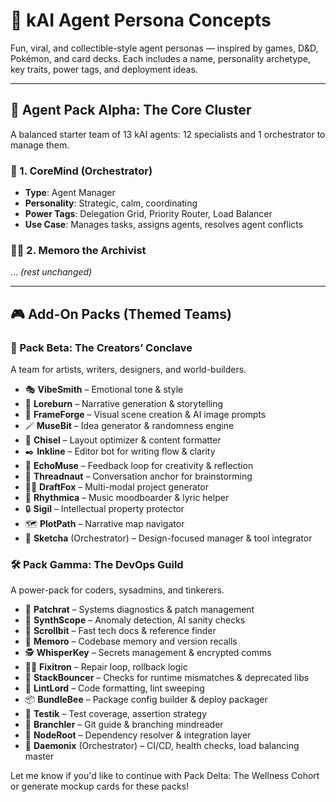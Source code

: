 # 🧬 kAI Agent Persona Concepts

Fun, viral, and collectible-style agent personas — inspired by games, D&D, Pokémon, and card decks. Each includes a name, personality archetype, key traits, power tags, and deployment ideas.

---

## 🎴 Agent Pack Alpha: The Core Cluster
A balanced starter team of 13 kAI agents: 12 specialists and 1 orchestrator to manage them.

### 🧠 1. CoreMind (Orchestrator)
- **Type**: Agent Manager
- **Personality**: Strategic, calm, coordinating
- **Power Tags**: Delegation Grid, Priority Router, Load Balancer
- **Use Case**: Manages tasks, assigns agents, resolves agent conflicts

### 🧙‍♂️ 2. Memoro the Archivist
... *(rest unchanged)*

---

## 🎮 Add-On Packs (Themed Teams)

### 🎨 Pack Beta: The Creators’ Conclave
A team for artists, writers, designers, and world-builders.

- 🎭 **VibeSmith** – Emotional tone & style
- 🐉 **Loreburn** – Narrative generation & storytelling
- 📸 **FrameForge** – Visual scene creation & AI image prompts
- 🪄 **MuseBit** – Idea generator & randomness engine
- 🧮 **Chisel** – Layout optimizer & content formatter
- ✒️ **Inkline** – Editor bot for writing flow & clarity
- 🧠 **EchoMuse** – Feedback loop for creativity & reflection
- 🧵 **Threadnaut** – Conversation anchor for brainstorming
- 🧑‍🎨 **DraftFox** – Multi-modal project generator
- 🎼 **Rhythmica** – Music moodboarder & lyric helper
- 🔒 **Sigil** – Intellectual property protector
- 🗺️ **PlotPath** – Narrative map navigator
- 🔧 **Sketcha** (Orchestrator) – Design-focused manager & tool integrator

### 🛠️ Pack Gamma: The DevOps Guild
A power-pack for coders, sysadmins, and tinkerers.

- 🔧 **Patchrat** – Systems diagnostics & patch management
- 🧩 **SynthScope** – Anomaly detection, AI sanity checks
- 📜 **Scrollbit** – Fast tech docs & reference finder
- 🧠 **Memoro** – Codebase memory and version recalls
- 🕵️ **WhisperKey** – Secrets management & encrypted comms
- 👷‍♂️ **Fixitron** – Repair loop, rollback logic
- 🧰 **StackBouncer** – Checks for runtime mismatches & deprecated libs
- 🤖 **LintLord** – Code formatting, lint sweeping
- 📦 **BundleBee** – Package config builder & deploy packager
- 🧪 **Testik** – Test coverage, assertion strategy
- 🧠 **Branchler** – Git guide & branching mindreader
- 🧬 **NodeRoot** – Dependency resolver & integration layer
- 👑 **Daemonix** (Orchestrator) – CI/CD, health checks, load balancing master

Let me know if you'd like to continue with Pack Delta: The Wellness Cohort or generate mockup cards for these packs!

